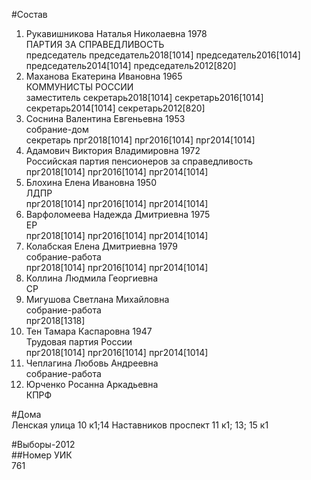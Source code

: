 #Состав  
1. Рукавишникова Наталья Николаевна 1978  
    ПАРТИЯ ЗА СПРАВЕДЛИВОСТЬ  
    председатель председатель2018[1014] председатель2016[1014] председатель2014[1014] председатель2012[820]  
2. Маханова Екатерина Ивановна 1965  
    КОММУНИСТЫ РОССИИ  
    заместитель секретарь2018[1014] секретарь2016[1014] секретарь2014[1014] секретарь2012[820]  
3. Соснина Валентина Евгеньевна 1953  
    собрание-дом  
    секретарь прг2018[1014] прг2016[1014] прг2014[1014]  
4. Адамович Виктория Владимировна 1972  
    Российская партия пенсионеров за справедливость  
    прг2018[1014] прг2016[1014] прг2014[1014]  
5. Блохина Елена Ивановна 1950  
    ЛДПР  
    прг2018[1014] прг2016[1014] прг2014[1014]  
6. Варфоломеева Надежда Дмитриевна 1975  
    ЕР  
    прг2018[1014] прг2016[1014] прг2014[1014]  
7. Колабская Елена Дмитриевна 1979  
    собрание-работа  
    прг2018[1014] прг2016[1014] прг2014[1014]  
8. Коллина Людмила Георгиевна  
    СР  
9. Мигушова Светлана Михайловна  
    собрание-работа  
    прг2018[1318]  
10. Тен Тамара Каспаровна 1947  
    Трудовая партия России  
    прг2018[1014] прг2016[1014] прг2014[1014]  
11. Чеплагина Любовь Андреевна  
    собрание-работа  
12. Юрченко Росанна Аркадьевна  
    КПРФ  
  
#Дома  
Ленская улица 10 к1;14 Наставников проспект 11 к1; 13; 15 к1  
  
#Выборы-2012  
##Номер УИК  
761  
